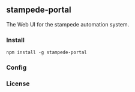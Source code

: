 ## stampede-portal

The Web UI for the stampede automation system.

### Install

```
npm install -g stampede-portal
```

### Config



### License

